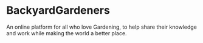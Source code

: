 # BackyardGardeners
An online platform for all who love Gardening, to help share their knowledge and work while making the world a better place.
